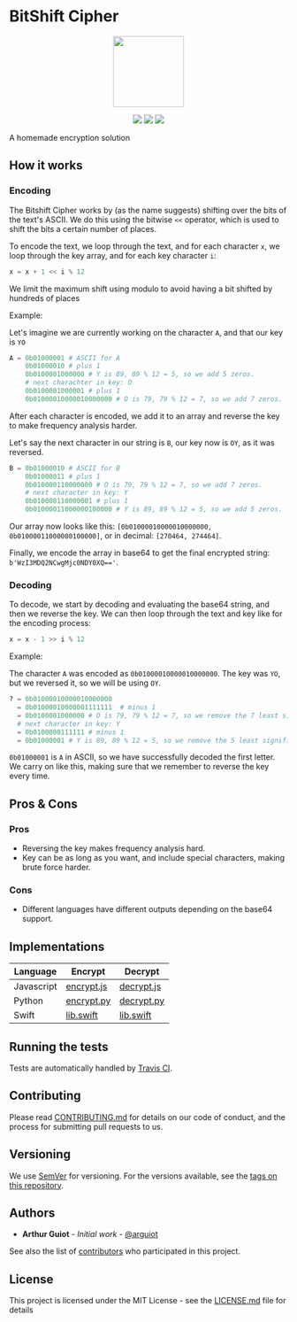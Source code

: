 # BitShift Cipher
<p align="center">
<!-- replace image by project Image -->
<img height="128" src="https://cryptools.github.io/img/bit-shift.svg">
</p>
<p align="center">
<img src="https://cryptools.github.io/img/status/implemented.svg">
<img src="https://img.shields.io/github/license/Cryptools/BitShiftCipher.svg">
<img src="https://img.shields.io/github/contributors/Cryptools/BitShiftCipher.svg">
</p>

A homemade encryption solution

## How it works

### Encoding

The Bitshift Cipher works by (as the name suggests) shifting over the bits of the text's ASCII. We do this using the bitwise `<<` operator, which is used to shift the bits a certain number of places.

To encode the text, we loop through the text, and for each character `x`, we loop through the key array, and for each key character `i`:

```py
x = x + 1 << i % 12
```

We limit the maximum shift using modulo to avoid having a bit shifted by hundreds of places

Example:

Let's imagine we are currently working on the character `A`, and that our key is `YO`

```Python
A = 0b01000001 # ASCII for A
    0b01000010 # plus 1
    0b0100001000000 # Y is 89, 89 % 12 = 5, so we add 5 zeros.
    # next charachter in key: O
    0b0100001000001 # plus 1
    0b01000010000010000000 # O is 79, 79 % 12 = 7, so we add 7 zeros.
```

After each character is encoded, we add it to an array and reverse the key to make frequency analysis harder.

Let's say the next character in our string is `B`, our key now is `OY`, as it was reversed.

```Python
B = 0b01000010 # ASCII for B
    0b01000011 # plus 1
    0b010000110000000 # O is 79, 79 % 12 = 7, so we add 7 zeros.
    # next character in key: Y
    0b010000110000001 # plus 1
    0b01000011000000100000 # Y is 89, 89 % 12 = 5, so we add 5 zeros.
```

Our array now looks like this: `[0b01000010000010000000, 0b01000011000000100000]`, or in decimal: `[270464, 274464]`.

Finally, we encode the array in base64 to get the final encrypted string: `b'WzI3MDQ2NCwgMjc0NDY0XQ=='`.

### Decoding

To decode, we start by decoding and evaluating the base64 string, and then we reverse the key. We can then loop through the text and key like for the encoding process:

```Python
x = x - 1 >> i % 12
```

Example:

The character `A` was encoded as `0b01000010000010000000`. The key was `YO`, but we reversed it, so we will be using `OY`.

```Python
? = 0b01000010000010000000
  = 0b01000010000001111111  # minus 1
  = 0b0100001000000 # O is 79, 79 % 12 = 7, so we remove the 7 least significant bits
  # next character in key: Y
  = 0b0100000111111 # minus 1
  = 0b01000001 # Y is 89, 89 % 12 = 5, so we remove the 5 least significant bits
```

`0b01000001` is `A` in ASCII, so we have successfully decoded the first letter. We carry on like this, making sure that we remember to reverse the key every time.

## Pros & Cons

### Pros
* Reversing the key makes frequency analysis hard.
* Key can be as long as you want, and include special characters, making brute force harder.

### Cons
* Different languages have different outputs depending on the base64 support.

## Implementations

|  Language  |           Encrypt           |           Decrypt           |
|------------|-----------------------------|-----------------------------|
| Javascript | [encrypt.js](js/encrypt.js) | [decrypt.js](js/decrypt.js) |
|   Python   | [encrypt.py](py/encrypt.py) | [decrypt.py](py/decrypt.py) |
|   Swift    | [lib.swift](swift/lib.swift)| [lib.swift](swift/lib.swift)|

## Running the tests

Tests are automatically handled by [Travis CI](https://travis-ci.org).

## Contributing

Please read [CONTRIBUTING.md](https://github.com/CrypTools/cryptools.github.io/blob/master/CONTRIBUTING.md) for details on our code of conduct, and the process for submitting pull requests to us.

## Versioning

We use [SemVer](http://semver.org/) for versioning. For the versions available, see the [tags on this repository](https://github.com/CrypTools/BitShiftCipher/tags).

## Authors

* **Arthur Guiot** - *Initial work* - [@arguiot](https://github.com/arguiot)

See also the list of [contributors](https://github.com/CrypTools/BitShiftCipher/contributors) who participated in this project.

## License

This project is licensed under the MIT License - see the [LICENSE.md](LICENSE.md) file for details
